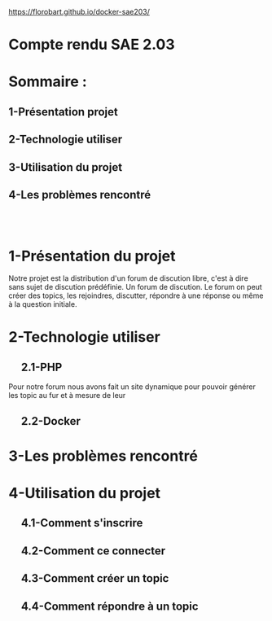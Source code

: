 https://florobart.github.io/docker-sae203/
# Compte rendu SAE 2.03

# Sommaire :

## 1-Présentation projet     <br/>
## 2-Technologie utiliser    <br/>
## 3-Utilisation du projet   <br />
## 4-Les problèmes rencontré <br />

<br /><br />

# 1-Présentation du projet
Notre projet est la distribution d'un forum de discution libre, c'est à dire sans sujet de discution prédéfinie. Un forum de discution.
Le forum on peut créer des topics, les rejoindres, discutter, répondre à une réponse ou même à la question initiale.

# 2-Technologie utiliser
## &nbsp;&nbsp;&nbsp;&nbsp; 2.1-PHP
Pour notre forum nous avons fait un site dynamique pour pouvoir générer les topic au fur et à mesure de leur 


## &nbsp;&nbsp;&nbsp;&nbsp; 2.2-Docker


# 3-Les problèmes rencontré


# 4-Utilisation du projet
## &nbsp;&nbsp;&nbsp;&nbsp; 4.1-Comment s'inscrire

## &nbsp;&nbsp;&nbsp;&nbsp; 4.2-Comment ce connecter

## &nbsp;&nbsp;&nbsp;&nbsp; 4.3-Comment créer un topic

## &nbsp;&nbsp;&nbsp;&nbsp; 4.4-Comment répondre à un topic
 
